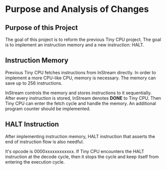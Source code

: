 # Purpose and Analysis of Changes

## Purpose of this Project

The goal of this project is to reform the previous Tiny CPU project. The goal is to implement an instruction memory and a new instruction: HALT.

## Instruction Memory

Previous Tiny CPU fetches instructions from InStream directly. In order to implement a more CPU-like CPU, memory is necessary. The memory can save up to 256 instructions.

InStream controls the memory and stores instructions to it sequentially. After every instruction is stored, InStream denotes **DONE** to Tiny CPU. Then Tiny CPU can enter the fetch cycle and handle the memory. An additional program counter should be implemented.

## HALT Instruction

After implementing instruction memory, HALT instruction that asserts the end of instruction flow is also needful.

It's opcode is 0000xxxxxxxxxxxx. If Tiny CPU encounters the HALT instruction at the decode cycle, then it stops the cycle and keep itself from entering the execution cycle.